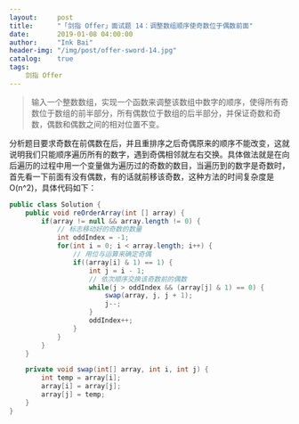```yaml
---
layout:     post
title:      "「剑指 Offer」面试题 14：调整数组顺序使奇数位于偶数前面"
date:       2019-01-08 04:00:00
author:     "Ink Bai"
header-img: "/img/post/offer-sword-14.jpg"
catalog:    true
tags:
    剑指 Offer
---
```


> 输入一个整数数组，实现一个函数来调整该数组中数字的顺序，使得所有奇数位于数组的前半部分，所有偶数位于数组的后半部分，并保证奇数和奇数，偶数和偶数之间的相对位置不变。

分析题目要求奇数在前偶数在后，并且重排序之后奇偶原来的顺序不能改变，这就说明我们只能顺序遍历所有的数字，遇到奇偶相邻就左右交换。具体做法就是在向后遍历的过程中用一个变量做为遍历过的奇数的数目，当遍历到的数字是奇数时，首先看一下前面有没有偶数，有的话就前移该奇数，这种方法的时间复杂度是 O(n^2)，具体代码如下：

```java
public class Solution {
    public void reOrderArray(int [] array) {
        if(array != null && array.length != 0) {
            // 标志移动好的奇数的数量
            int oddIndex = -1;
            for(int i = 0; i < array.length; i++) {
                // 用位与运算来确定奇偶
                if((array[i] & 1) == 1) {
                    int j = i - 1;
                    // 依次顺序交换该奇数前的偶数
                    while(j > oddIndex && (array[j] & 1) == 0) {
                        swap(array, j, j + 1);
                        j--;
                    }
                    oddIndex++;
                }
            }
        }
    }

    private void swap(int[] array, int i, int j) {
        int temp = array[i];
        array[i] = array[j];
        array[j] = temp;
    }
}
```
